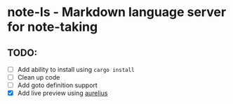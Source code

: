 # note-ls - Markdown language server for note-taking

## TODO:

- [ ] Add ability to install using `cargo install`
- [ ] Clean up code
- [ ] Add goto definition support
- [x] Add live preview using [aurelius](https://crates.io/crates/aurelius)

